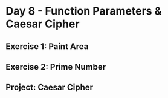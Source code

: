 # Day 8 - Function Parameters & Caesar Cipher
## Exercise 1: Paint Area
## Exercise 2: Prime Number
## Project: Caesar Cipher
